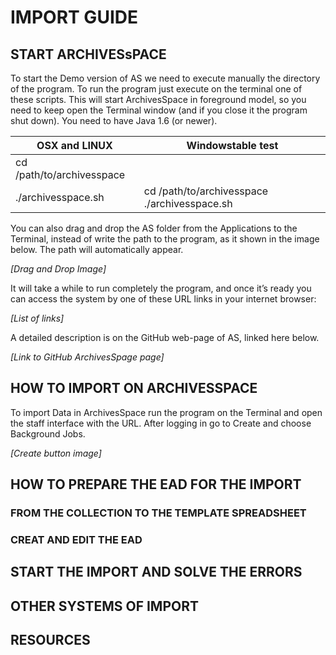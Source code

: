 

# IMPORT GUIDE

## START ARCHIVESsPACE

To start the Demo version of AS we need to execute manually the directory of the program. To run the program just execute on the terminal one of these scripts. This will start ArchivesSpace in foreground model, so you need to keep open the Terminal window (and if you close it the program shut down). You need to have Java 1.6 (or newer). 

| OSX and LINUX | Windowstable test|
| -----------|-----------|
| cd /path/to/archivesspace 
./archivesspace.sh | cd /path/to/archivesspace ./archivesspace.sh|
  
You can also drag and drop the AS folder from the Applications to the Terminal, instead of write the path to the program, as it shown in the image below. The path will automatically appear.

*[Drag and Drop Image]*

It will take a while to run completely the program, and once it’s ready you can access the system by one of these URL links in your internet browser:

*[List of links]*

A detailed description is on the GitHub web-page of AS, linked here below. 

*[Link to GitHub ArchivesSpage page]*


## HOW TO IMPORT ON ARCHIVESSPACE

To import Data in ArchivesSpace run the program on the Terminal and open the staff interface with the URL. After logging in go to Create and choose Background Jobs.

*[Create button image]*

## HOW TO PREPARE THE EAD FOR THE IMPORT

### FROM THE COLLECTION TO THE TEMPLATE SPREADSHEET

### CREAT AND EDIT THE EAD

## START THE IMPORT AND SOLVE THE ERRORS

## OTHER SYSTEMS OF IMPORT

## RESOURCES






